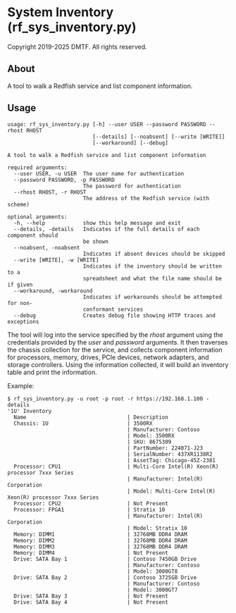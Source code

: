 # System Inventory (rf_sys_inventory.py)

Copyright 2019-2025 DMTF.  All rights reserved.

## About

A tool to walk a Redfish service and list component information.

## Usage

```
usage: rf_sys_inventory.py [-h] --user USER --password PASSWORD --rhost RHOST
                           [--details] [--noabsent] [--write [WRITE]]
                           [--workaround] [--debug]

A tool to walk a Redfish service and list component information

required arguments:
  --user USER, -u USER  The user name for authentication
  --password PASSWORD, -p PASSWORD
                        The password for authentication
  --rhost RHOST, -r RHOST
                        The address of the Redfish service (with scheme)

optional arguments:
  -h, --help            show this help message and exit
  --details, -details   Indicates if the full details of each component should
                        be shown
  --noabsent, -noabsent
                        Indicates if absent devices should be skipped
  --write [WRITE], -w [WRITE]
                        Indicates if the inventory should be written to a
                        spreadsheet and what the file name should be if given
  --workaround, -workaround
                        Indicates if workarounds should be attempted for non-
                        conformant services
  --debug               Creates debug file showing HTTP traces and exceptions
```

The tool will log into the service specified by the *rhost* argument using the credentials provided by the *user* and *password* arguments.
It then traverses the chassis collection for the service, and collects component information for processors, memory, drives, PCIe devices, network adapters, and storage controllers.
Using the information collected, it will build an inventory table and print the information.

Example:

```
$ rf_sys_inventory.py -u root -p root -r https://192.168.1.100 -details
'1U' Inventory
  Name                                | Description
  Chassis: 1U                         | 3500RX
                                      | Manufacturer: Contoso
                                      | Model: 3500RX
                                      | SKU: 8675309
                                      | PartNumber: 224071-J23
                                      | SerialNumber: 437XR1138R2
                                      | AssetTag: Chicago-45Z-2381
  Processor: CPU1                     | Multi-Core Intel(R) Xeon(R) processor 7xxx Series
                                      | Manufacturer: Intel(R) Corporation
                                      | Model: Multi-Core Intel(R) Xeon(R) processor 7xxx Series
  Processor: CPU2                     | Not Present
  Processor: FPGA1                    | Stratix 10
                                      | Manufacturer: Intel(R) Corporation
                                      | Model: Stratix 10
  Memory: DIMM1                       | 32768MB DDR4 DRAM
  Memory: DIMM2                       | 32768MB DDR4 DRAM
  Memory: DIMM3                       | 32768MB DDR4 DRAM
  Memory: DIMM4                       | Not Present
  Drive: SATA Bay 1                   | Contoso 7450GB Drive
                                      | Manufacturer: Contoso
                                      | Model: 3000GT8
  Drive: SATA Bay 2                   | Contoso 3725GB Drive
                                      | Manufacturer: Contoso
                                      | Model: 3000GT7
  Drive: SATA Bay 3                   | Not Present
  Drive: SATA Bay 4                   | Not Present

```

